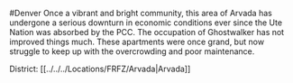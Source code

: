 #Denver 
Once a vibrant and bright community, this area of Arvada has undergone a serious downturn in economic conditions ever since the Ute Nation was absorbed by the PCC. The occupation of Ghostwalker has not improved things much. These apartments were once grand, but now struggle to keep up with the overcrowding and poor maintenance.

District: [[../../../Locations/FRFZ/Arvada|Arvada]]